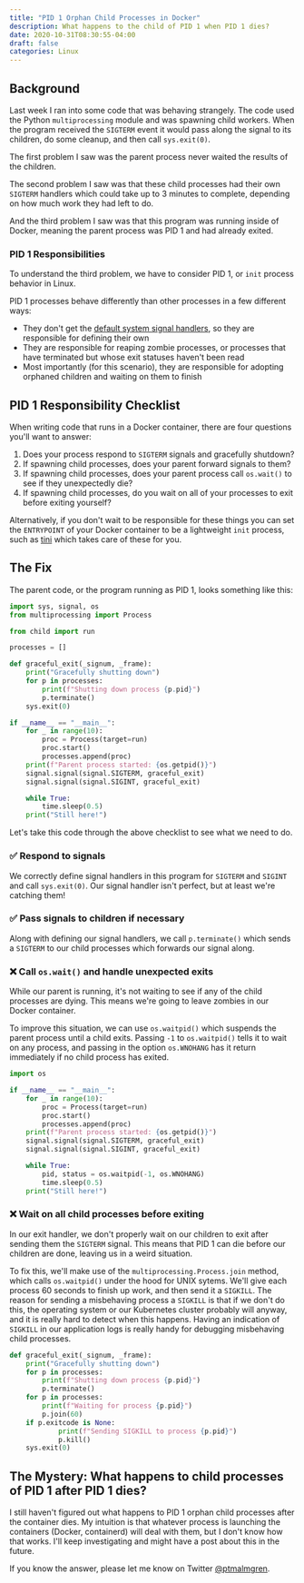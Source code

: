 ```yaml
---
title: "PID 1 Orphan Child Processes in Docker"
description: What happens to the child of PID 1 when PID 1 dies?
date: 2020-10-31T08:30:55-04:00
draft: false
categories: Linux
---
```

## Background

Last week I ran into some code that was behaving strangely. The code used the Python `multiprocessing` module and was spawning child workers. When the program received the `SIGTERM` event it would pass along the signal to its children, do some cleanup, and then call `sys.exit(0)`.

The first problem I saw was the parent process never waited the results of the children. 

The second problem I saw was that these child processes had their own `SIGTERM` handlers which could take up to 3 minutes to complete, depending on how much work they had left to do. 

And the third problem I saw was that this program was running inside of Docker, meaning the parent process was PID 1 and had already exited.

### PID 1 Responsibilities

To understand the third problem, we have to consider PID 1, or `init` process behavior in Linux.

PID 1 processes behave differently than other processes in a few different ways:

- They don't get the [default system signal handlers](/signal-handling-docker/), so they are responsible for defining their own
- They are responsible for reaping zombie processes, or processes that have terminated but whose exit statuses haven't been read
- Most importantly (for this scenario), they are responsible for adopting orphaned children and waiting on them to finish

## PID 1 Responsibility Checklist

When writing code that runs in a Docker container, there are four questions you'll want to answer:

1. Does your process respond to `SIGTERM` signals and gracefully shutdown?
2. If spawning child processes, does your parent forward signals to them?
3. If spawning child processes, does your parent process call `os.wait()` to see if they unexpectedly die?
4. If spawning child processes, do you wait on all of your processes to exit before exiting yourself?

Alternatively, if you don't wait to be responsible for these things you can set the `ENTRYPOINT` of your Docker container to be a lightweight `init` process, such as [tini](https://github.com/krallin/tini) which takes care of these for you.

## The Fix

The parent code, or the program running as PID 1, looks something like this:

```python
import sys, signal, os
from multiprocessing import Process

from child import run

processes = []

def graceful_exit(_signum, _frame):
    print("Gracefully shutting down")
    for p in processes:
        print(f"Shutting down process {p.pid}")
        p.terminate()
    sys.exit(0)

if __name__ == "__main__":
    for _ in range(10):
        proc = Process(target=run)
        proc.start()
        processes.append(proc)
    print(f"Parent process started: {os.getpid()}")
    signal.signal(signal.SIGTERM, graceful_exit)
    signal.signal(signal.SIGINT, graceful_exit)

    while True:
        time.sleep(0.5)
	print("Still here!")
```

Let's take this code through the above checklist to see what we need to do.

### ✅ Respond to signals

We correctly define signal handlers in this program for `SIGTERM` and `SIGINT` and call `sys.exit(0)`. Our signal handler isn't perfect, but at least we're catching them!

### ✅ Pass signals to children if necessary

Along with defining our signal handlers, we call `p.terminate()` which sends a `SIGTERM` to our child processes which forwards our signal along.

### ❌ Call `os.wait()` and handle unexpected exits

While our parent is running, it's not waiting to see if any of the child processes are dying. This means we're going to leave zombies in our Docker container.

To improve this situation, we can use `os.waitpid()` which suspends the parent process until a child exits. Passing `-1` to `os.waitpid()` tells it to wait on any process, and passing in the option `os.WNOHANG` has it return immediately if no child process has exited.

```python
import os

if __name__ == "__main__":
    for _ in range(10):
        proc = Process(target=run)
        proc.start()
        processes.append(proc)
    print(f"Parent process started: {os.getpid()}")
    signal.signal(signal.SIGTERM, graceful_exit)
    signal.signal(signal.SIGINT, graceful_exit)

    while True:
        pid, status = os.waitpid(-1, os.WNOHANG)
        time.sleep(0.5)
	print("Still here!")
```

### ❌ Wait on all child processes before exiting

In our exit handler, we don't properly wait on our children to exit after sending them the `SIGTERM` signal. This means that PID 1 can die before our children are done, leaving us in a weird situation.

To fix this, we'll make use of the `multiprocessing.Process.join` method, which calls `os.waitpid()` under the hood for UNIX sytems. We'll give each process 60 seconds to finish up work, and then send it a `SIGKILL`. The reason for sending a misbehaving process a `SIGKILL` is that if we don't do this, the operating system or our Kubernetes cluster probably will anyway, and it is really hard to detect when this happens. Having an indication of `SIGKILL` in our application logs is really handy for debugging misbehaving child processes.

```python
def graceful_exit(_signum, _frame):
    print("Gracefully shutting down")
    for p in processes:
        print(f"Shutting down process {p.pid}")
        p.terminate()
    for p in processes:
        print(f"Waiting for process {p.pid}")
        p.join(60)
	if p.exitcode is None:
            print(f"Sending SIGKILL to process {p.pid}")
            p.kill()
    sys.exit(0)
```

## The Mystery: What happens to child processes of PID 1 after PID 1 dies?

I still haven't figured out what happens to PID 1 orphan child processes after the container dies. My intuition is that whatever process is launching the containers (Docker, containerd) will deal with them, but I don't know how that works. I'll keep investigating and might have a post about this in the future.

If you know the answer, please let me know on Twitter [@ptmalmgren](https://twitter.com/ptmalmgren).

